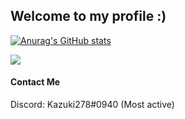 ## Welcome to my profile :)

[![Anurag's GitHub stats](https://github-readme-stats.vercel.app/api?username=niskala5570&theme=gotham&show_icons=true)](https://github.com/niskala5570)

[![](https://count.getloli.com/get/@niskala5570?theme=rule34)](https://count.getloli.com)

#### Contact Me
Discord: Kazuki278#0940 (Most active)
